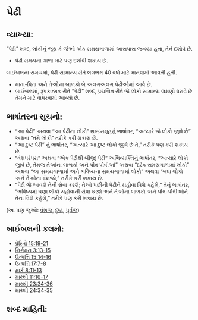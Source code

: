 # પેઢી 

## વ્યાખ્યા: 

“પેઢી” શબ્દ, લોકોનું જૂથ કે જેઓ એક સમયગાળામાં આસપાસ જન્મ્યા હતા, તેને દર્શાવે છે.

* પેઢી સમયના ગાળા માટે પણ દર્શાવી શકાય છે.

બાઈબલના સમયમાં, પેઢી સામાન્ય રીતે લગભગ 40 વર્ષો માટે માનવામાં આવતી હતી.

* માતા-પિતા અને તેઓના બાળકો બે અલગઅલગ પેઢીઓમાં આવે છે.
* બાઈબલમાં, રૂપકાત્મક રીતે “પેઢી” શબ્દ, પ્રચલિત રીતે જે લોકો સામાન્ય લક્ષણો ધરાવે છે તેમને માટે વાપરવામાં આવ્યો છે.

## ભાષાંતરના સૂચનો: 

* “આ પેઢી” અથવા “આ પેઢીના લોકો” શબ્દસમૂહનું ભાષાંતર, “અત્યારે જે લોકો જીવે છે” અથવા “તમે લોકો” તરીકે કરી શકાય છે.
* “આ દુષ્ટ પેઢી” નું ભાષાંતર, “અત્યારે આ દુષ્ટ લોકો જીવે છે તે,” તરીકે પણ કરી શકાય છે.
* “વંશપરંપરા” અથવા “એક પેઢીથી બીજી પેઢી” અભિવ્યક્તિનું ભાષાંતર, “અત્યારે લોકો જીવે છે, તેમજ તેઓના બાળકો અને પૌત્ર પૌત્રીઓ” અથવા “દરેક સમયગાળામાં લોકો” અથવા “આ સમયગાળામાં અને ભવિષ્યના સમયગાળામાં લોકો” અથવા “બધા લોકો અને તેઓના વંશજો,” તરીકે કરી શકાય છે.
* “પેઢી જે આવશે તેની સેવા કરશે; તેઓ પછીની પેઢીને યહોવા વિશે કહેશે,” તેનું ભાષાંતર, “ભવિષ્યમાં ઘણા લોકો યહોવાની સેવા કરશે અને તેઓના બાળકો અને પૌત્ર-પૌત્રીઓને તેના વિશે કહેશે,” તરીકે પણ કરી શકાય છે.

(આ પણ જુઓ: [વંશજ](../other/descendant.md), [દુષ્ટ](../kt/evil.md), [પૂર્વજ](../other/father.md))

## બાઈબલની કલમો: 

* [પ્રેરિતો 15:19-21](rc://gu/tn/help/act/15/19)
* [નિર્ગમન 3:13-15](rc://gu/tn/help/exo/03/13)
* [ઉત્પત્તિ 15:14-16](rc://gu/tn/help/gen/15/14)
* [ઉત્પત્તિ 17:7-8](rc://gu/tn/help/gen/17/07)
* [માર્ક 8:11-13](rc://gu/tn/help/mrk/08/11)
* [માથ્થી 11:16-17](rc://gu/tn/help/mat/11/16)
* [માથ્થી 23:34-36](rc://gu/tn/help/mat/23/34)
* [માથ્થી 24:34-35](rc://gu/tn/help/mat/24/34)

## શબ્દ માહિતી: 

